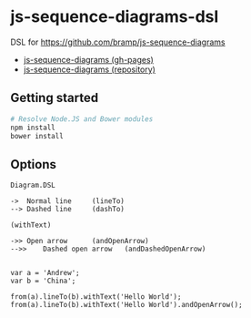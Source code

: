js-sequence-diagrams-dsl
========================

DSL for https://github.com/bramp/js-sequence-diagrams

- [js-sequence-diagrams (gh-pages)](http://bramp.github.io/js-sequence-diagrams/)
- [js-sequence-diagrams (repository)](https://github.com/bramp/js-sequence-diagrams/)

## Getting started

```bash
# Resolve Node.JS and Bower modules
npm install
bower install
```

## Options

```
Diagram.DSL

->	Normal line		(lineTo)
-->	Dashed line		(dashTo)

(withText)

->>	Open arrow		(andOpenArrow)
-->>	Dashed open arrow	(andDashedOpenArrow)


var a = 'Andrew';
var b = 'China';

from(a).lineTo(b).withText('Hello World');
from(a).lineTo(b).withText('Hello World').andOpenArrow();
```
